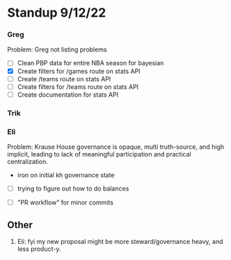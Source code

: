 # Standup 9/12/22

### Greg
Problem: Greg not listing problems
- [ ] Clean PBP data for entire NBA season for bayesian
- [X] Create filters for /games route on stats API
- [ ] Create /teams route on stats API
- [ ] Create filters for /teams route on stats API 
- [ ] Create documentation for stats API

### Trik



### Eli
Problem: Krause House governance is opaque, multi truth-source, and high implicit, leading to lack of meaningful participation and practical centralization.
- iron on initial kh governance state
- [ ] trying to figure out how to do balances
- [ ] "PR workflow" for minor commits


## Other
1. Eli: fyi my new proposal might be more steward/governance heavy, and less product-y.
